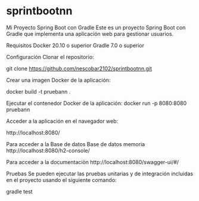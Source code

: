 # sprintbootnn
 
Mi Proyecto Spring Boot con Gradle
Este es un proyecto Spring Boot con Gradle que implementa una aplicación web para gestionar usuarios.

Requisitos
Docker 20.10 o superior
Gradle 7.0 o superior
 
Configuración
Clonar el repositorio:
  

git clone https://github.com/nescobar2102/sprintbootnn.git
 

Crear una imagen Docker de la aplicación:

docker build -t pruebann . 

  
Ejecutar el contenedor Docker de la aplicación:
 docker run -p 8080:8080 pruebann

Acceder a la aplicación en el navegador web:

http://localhost:8080/

Para acceder a la Base de datos 
Base de datos memoria 
http://localhost:8080/h2-console/

Para acceder a la documentaciòn 
http://localhost:8080/swagger-ui/#/

Pruebas
Se pueden ejecutar las pruebas unitarias y de integración incluidas en el proyecto usando el siguiente comando:

gradle test
